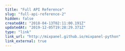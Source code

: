 ```yaml
---
title: "Full API Reference"
slug: "full-api-reference-2"
hidden: false
createdAt: "2018-04-13T02:11:00.191Z"
updatedAt: "2019-12-05T19:28:29.371Z"
type: "link"
link_url: "http://mixpanel.github.io/mixpanel-python"
link_external: true
---
```

